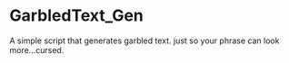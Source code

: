 # GarbledText_Gen
A simple script that generates garbled text. just so your phrase can look more...cursed.

